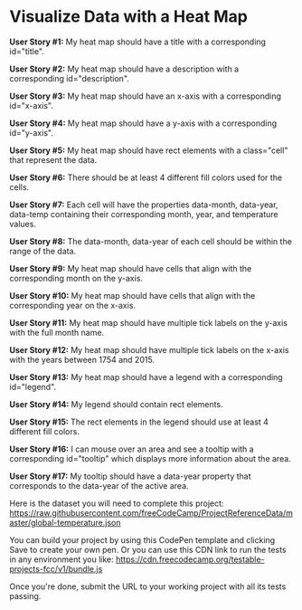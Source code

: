 # Visualize Data with a Heat Map

<b>User Story #1:</b> My heat map should have a title with a corresponding id="title".

<b>User Story #2:</b> My heat map should have a description with a corresponding id="description".

<b>User Story #3:</b> My heat map should have an x-axis with a corresponding id="x-axis".

<b>User Story #4:</b> My heat map should have a y-axis with a corresponding id="y-axis".

<b>User Story #5:</b> My heat map should have rect elements with a class="cell" that represent the data.

<b>User Story #6:</b> There should be at least 4 different fill colors used for the cells.

<b>User Story #7:</b> Each cell will have the properties data-month, data-year, data-temp containing their corresponding month, year, and temperature values.

<b>User Story #8:</b> The data-month, data-year of each cell should be within the range of the data.

<b>User Story #9:</b> My heat map should have cells that align with the corresponding month on the y-axis.

<b>User Story #10:</b> My heat map should have cells that align with the corresponding year on the x-axis.

<b>User Story #11:</b> My heat map should have multiple tick labels on the y-axis with the full month name.

<b>User Story #12:</b> My heat map should have multiple tick labels on the x-axis with the years between 1754 and 2015.

<b>User Story #13:</b> My heat map should have a legend with a corresponding id="legend".

<b>User Story #14:</b> My legend should contain rect elements.

<b>User Story #15:</b> The rect elements in the legend should use at least 4 different fill colors.

<b>User Story #16:</b> I can mouse over an area and see a tooltip with a corresponding id="tooltip" which displays more information about the area.

<b>User Story #17:</b> My tooltip should have a data-year property that corresponds to the data-year of the active area.

Here is the dataset you will need to complete this project: https://raw.githubusercontent.com/freeCodeCamp/ProjectReferenceData/master/global-temperature.json

You can build your project by using this CodePen template and clicking Save to create your own pen. Or you can use this CDN link to run the tests in any environment you like: https://cdn.freecodecamp.org/testable-projects-fcc/v1/bundle.js

Once you're done, submit the URL to your working project with all its tests passing.